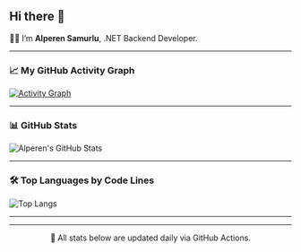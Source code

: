 ## Hi there 👋

👨‍💻 I’m **Alperen Samurlu**,  .NET Backend Developer.

---

### 📈 My GitHub Activity Graph

[![Activity Graph](https://github-readme-activity-graph.vercel.app/graph?username=AlperenSamurlu&theme=rogue)](https://github.com/ashutosh00710/github-readme-activity-graph)

---

### 📊 GitHub Stats

![Alperen's GitHub Stats](https://github-readme-stats.vercel.app/api?username=AlperenSamurlu&show_icons=true&theme=tokyonight&hide_border=true)

---

### 🛠️ Top Languages by Code Lines

![Top Langs](https://github-readme-stats.vercel.app/api/top-langs/?username=AlperenSamurlu&layout=compact&theme=tokyonight&hide=Jupyter%20Notebook)

---



---

<p align="center">🚀 All stats below are updated daily via GitHub Actions.</p>
